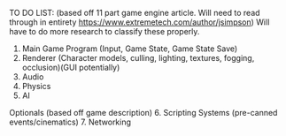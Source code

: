 TO DO LIST:
(based off 11 part game engine article. Will need to read through in entirety https://www.extremetech.com/author/jsimpson)
Will have to do more research to classify these properly. 


1. Main Game Program (Input, Game State, Game State Save)
2.  Renderer (Character models, culling, lighting, textures, fogging, occlusion)(GUI potentially)
3.  Audio 
4.  Physics
5. AI


Optionals (based off game description)
6. Scripting Systems (pre-canned events/cinematics)
7. Networking

